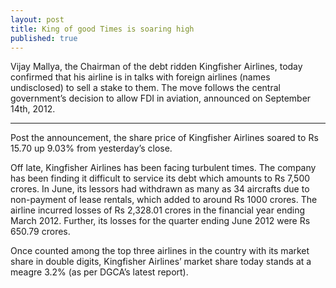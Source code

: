 ```yaml
---
layout: post
title: King of good Times is soaring high 
published: true
---
```

Vijay Mallya, the Chairman of the debt ridden Kingfisher Airlines, today confirmed that his airline is in talks with foreign airlines (names undisclosed) to sell a stake to them. The move follows the central government’s decision to allow FDI in aviation, announced on September 14th, 2012.

<!---abstract-->

---

Post the announcement, the share price of Kingfisher Airlines soared to Rs 15.70 up 9.03% from yesterday’s close.

Off late, Kingfisher Airlines has been facing turbulent times. The company has been finding it difficult to service its debt which amounts to Rs 7,500 crores. In June, its lessors had withdrawn as many as 34 aircrafts due to non-payment of lease rentals, which added to around Rs 1000 crores. The airline incurred losses of Rs 2,328.01 crores in the financial year ending March 2012. Further, its losses for the quarter ending June 2012 were Rs 650.79 crores.

Once counted among the top three airlines in the country with its market share in double digits, Kingfisher Airlines’ market share today stands at a meagre 3.2% (as per DGCA’s latest report).
